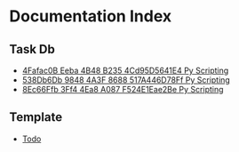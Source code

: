 # Documentation Index

## Task Db

- [4Fafac0B Eeba 4B48 B235 4Cd95D5641E4 Py Scripting](task_db/4fafac0b-eeba-4b48-b235-4cd95d5641e4_py-scripting.md)
- [538Db6Db 9848 4A3F 8688 517A446D78Ff Py Scripting](task_db/538db6db-9848-4a3f-8688-517a446d78ff_py-scripting.md)
- [8Ec66Ffb 3Ff4 4Ea8 A087 F524E1Eae2Be Py Scripting](task_db/8ec66ffb-3ff4-4ea8-a087-f524e1eae2be_py-scripting.md)

## Template

- [Todo](template/todo.md)
